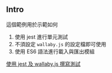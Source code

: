 ## Intro

這個範例用於示範如何

1. 使用 jest 進行單元測試
1. 不須設定 `wallaby.js` 的設定檔即可使用
1. 使用 ES6 語法進行載入與匯出模組

[使用 jest 及 wallaby.js 撰寫測試](https://partypeopleland.github.io/artblog/2020/11/30/unittest-with-jest-and-wallabyjs/)
